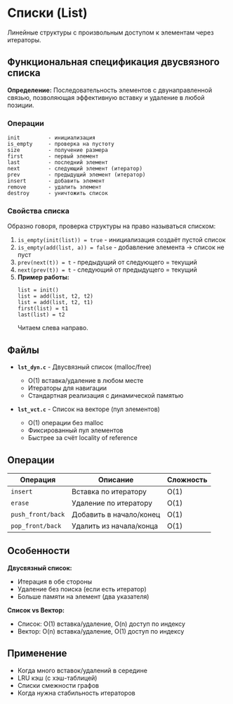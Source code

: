 # Списки (List)

Линейные структуры с произвольным доступом к элементам через итераторы.

## Функциональная спецификация двусвязного списка

**Определение:** Последовательность элементов с двунаправленной связью, позволяющая эффективную вставку и удаление в любой позиции.

### Операции

```
init         - инициализация
is_empty     - проверка на пустоту
size         - получение размера
first        - первый элемент
last         - последний элемент
next         - следующий элемент (итератор)
prev         - предыдущий элемент (итератор)
insert       - добавить элемент
remove       - удалить элемент
destroy      - уничтожить список
```

### Свойства списка

Образно говоря, проверка структуры на право называться списком:

1. `is_empty(init(list)) = true` - инициализация создаёт пустой список
2. `is_empty(add(list, a)) = false` - добавление элемента → список не пуст
3. `prev(next(t)) = t` - предыдущий от следующего = текущий
4. `next(prev(t)) = t` - следующий от предыдущего = текущий
5. **Пример работы:**
   ```
   list = init()
   list = add(list, t2, t2)
   list = add(list, t2, t1)
   first(list) = t1
   last(list) = t2
   ```
   Читаем слева направо.

## Файлы

- **`lst_dyn.c`** - Двусвязный список (malloc/free)
  - O(1) вставка/удаление в любом месте
  - Итераторы для навигации
  - Стандартная реализация с динамической памятью

- **`lst_vct.c`** - Список на векторе (пул элементов)
  - O(1) операции без malloc
  - Фиксированный пул элементов
  - Быстрее за счёт locality of reference

## Операции

| Операция | Описание | Сложность |
|----------|----------|-----------|
| `insert` | Вставка по итератору | O(1) |
| `erase` | Удаление по итератору | O(1) |
| `push_front/back` | Добавить в начало/конец | O(1) |
| `pop_front/back` | Удалить из начала/конца | O(1) |

## Особенности

**Двусвязный список:**
- Итерация в обе стороны
- Удаление без поиска (если есть итератор)
- Больше памяти на элемент (два указателя)

**Список vs Вектор:**
- Список: O(1) вставка/удаление, O(n) доступ по индексу
- Вектор: O(n) вставка/удаление, O(1) доступ по индексу

## Применение

- Когда много вставок/удалений в середине
- LRU кэш (с хэш-таблицей)
- Списки смежности графов
- Когда нужна стабильность итераторов

